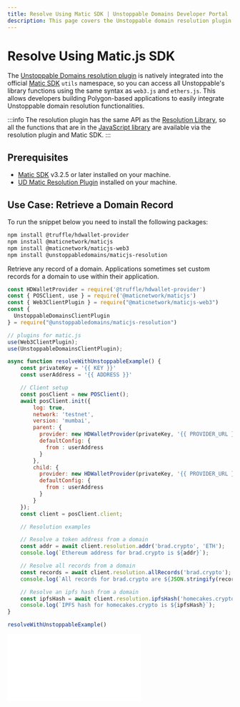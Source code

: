 ```yaml
---
title: Resolve Using Matic SDK | Unstoppable Domains Developer Portal
description: This page covers the Unstoppable domain resolution plugin in the matic.js utils namespace and a few examples of how to use this in your applications.
---
```


# Resolve Using Matic.js SDK

The [Unstoppable Domains resolution plugin](https://github.com/unstoppabledomains/maticjs-resolution) is natively integrated into the official [Matic SDK](https://github.com/maticnetwork/matic.js) `utils` namespace, so you can access all Unstoppable's library functions using the same syntax as `web3.js` and `ethers.js`. This allows developers building Polygon-based applications to easily integrate Unstoppable domain resolution functionalities.

:::info
The resolution plugin has the same API as the [Resolution Library](https://github.com/unstoppabledomains/resolution), so all the functions that are in the [JavaScript library](https://github.com/unstoppabledomains/resolution/blob/master/README.md#using-resolution) are available via the resolution plugin and Matic SDK.
:::

## Prerequisites

* [Matic SDK](https://github.com/maticnetwork/matic.js) v3.2.5 or later installed on your machine.
* [UD Matic Resolution Plugin](https://github.com/unstoppabledomains/maticjs-resolution) installed on your machine.

## Use Case: Retrieve a Domain Record

To run the snippet below you need to install the following packages:

```bash
npm install @truffle/hdwallet-provider
npm install @maticnetwork/maticjs
npm install @maticnetwork/maticjs-web3
npm install @unstoppabledomains/maticjs-resolution
```

Retrieve any record of a domain. Applications sometimes set custom records for a domain to use within their application.

```javascript
const HDWalletProvider = require('@truffle/hdwallet-provider')
const { POSClient, use } = require('@maticnetwork/maticjs')
const { Web3ClientPlugin } = require("@maticnetwork/maticjs-web3")
const {
  UnstoppableDomainsClientPlugin
} = require("@unstoppabledomains/maticjs-resolution")

// plugins for matic.js
use(Web3ClientPlugin);
use(UnstoppableDomainsClientPlugin);

async function resolveWithUnstoppableExample() {
    const privateKey = '{{ KEY }}'
    const userAddress = '{{ ADDRESS }}'

    // Client setup
    const posClient = new POSClient();
    await posClient.init({
        log: true,
        network: 'testnet',
        version: 'mumbai',
        parent: {
          provider: new HDWalletProvider(privateKey, '{{ PROVIDER_URL }}'),
          defaultConfig: {
            from : userAddress
          }
        },
        child: {
          provider: new HDWalletProvider(privateKey, '{{ PROVIDER_URL }}'),
          defaultConfig: {
            from : userAddress
          }
        }
    });
    const client = posClient.client;

    // Resolution examples

    // Resolve a token address from a domain
    const addr = await client.resolution.addr('brad.crypto', 'ETH');
    console.log(`Ethereum address for brad.crypto is ${addr}`);

    // Resolve all records from a domain
    const records = await client.resolution.allRecords('brad.crypto');
    console.log(`All records for brad.crypto are ${JSON.stringify(records)}`);

    // Resolve an ipfs hash from a domain
    const ipfsHash = await client.resolution.ipfsHash('homecakes.crypto');
    console.log(`IPFS hash for homecakes.crypto is ${ipfsHash}`);
}

resolveWithUnstoppableExample()
```

<embed src="/snippets/_discord.md" />
